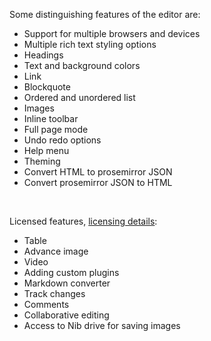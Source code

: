 Some distinguishing features of the editor are:

- Support for multiple browsers and devices
- Multiple rich text styling options
- Headings
- Text and background colors
- Link
- Blockquote
- Ordered and unordered list
- Images
- Inline toolbar
- Full page mode
- Undo redo options
- Help menu
- Theming
- Convert HTML to prosemirror JSON
- Convert prosemirror JSON to HTML

<br />

Licensed features, [licensing details](#/License):

- Table
- Advance image
- Video
- Adding custom plugins
- Markdown converter
- Track changes
- Comments
- Collaborative editing
- Access to Nib drive for saving images
